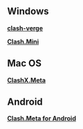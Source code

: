 
## Windows

[**clash-verge**](https://github.com/MetaCubeX/clash-verge)

[**Clash.Mini**](https://github.com/MetaCubeX/Clash.Mini)


## Mac OS

[**ClashX.Meta**](https://github.com/MetaCubeX/ClashX.Meta)

## Android

[**Clash.Meta for Android**](https://github.com/MetaCubeX/ClashMetaForAndroid/releases/tag/Prerelease-alpha)



